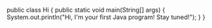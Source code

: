 public class Hi {
public static void main(String[] args) {
System.out.println("Hi, I'm your first Java program! Stay tuned!");
}
}
